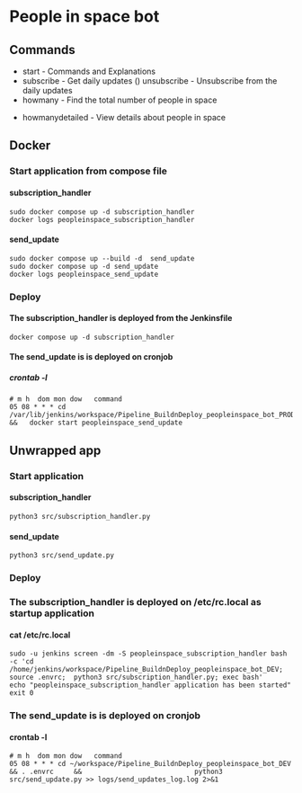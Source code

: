# People in space bot



## Commands
- start - Commands and Explanations
- subscribe - Get daily updates
() unsubscribe - Unsubscribe from the daily updates
- howmany - Find the total number of people in space
* howmanydetailed - View details about people in space



## Docker

### Start application from compose file
#### subscription_handler
```
sudo docker compose up -d subscription_handler
docker logs peopleinspace_subscription_handler
```
#### send_update
```
sudo docker compose up --build -d  send_update
sudo docker compose up -d send_update
docker logs peopleinspace_send_update
```
### Deploy
#### The subscription_handler is deployed from the Jenkinsfile
```docker compose up -d subscription_handler```

#### The send_update is is deployed on cronjob
##### crontab -l
```
# m h  dom mon dow   command
05 08 * * * cd /var/lib/jenkins/workspace/Pipeline_BuildnDeploy_peopleinspace_bot_PROD    &&   docker start peopleinspace_send_update
```





## Unwrapped app
### Start application
#### subscription_handler
```python3 src/subscription_handler.py```
#### send_update
```python3 src/send_update.py```

### Deploy

### The subscription_handler is deployed on /etc/rc.local  as startup application
####  cat /etc/rc.local
```
sudo -u jenkins screen -dm -S peopleinspace_subscription_handler bash -c 'cd /home/jenkins/workspace/Pipeline_BuildnDeploy_peopleinspace_bot_DEV; source .envrc;  python3 src/subscription_handler.py; exec bash'
echo "peopleinspace_subscription_handler application has been started"
exit 0
```

### The send_update is is deployed on cronjob
#### crontab -l
```
# m h  dom mon dow   command
05 08 * * * cd ~/workspace/Pipeline_BuildnDeploy_peopleinspace_bot_DEV      && . .envrc     &&                            python3 src/send_update.py >> logs/send_updates_log.log 2>&1
```